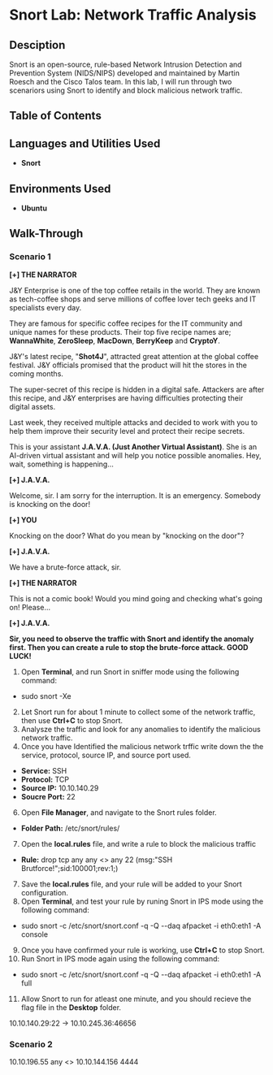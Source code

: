 # Snort Lab: Network Traffic Analysis

## Desciption
Snort is an open-source, rule-based Network Intrusion Detection and Prevention System (NIDS/NIPS) developed and maintained by Martin Roesch and the Cisco Talos team. In this lab, I will run through two scenariors using Snort to identify and block malicious network traffic.

## Table of Contents

## Languages and Utilities Used

* **Snort** 

## Environments Used

* **Ubuntu**

## Walk-Through

### Scenario 1

**[+] THE NARRATOR**

J&Y Enterprise is one of the top coffee retails in the world. They are known as tech-coffee shops and serve millions of coffee lover tech geeks and IT specialists every day. 

They are famous for specific coffee recipes for the IT community and unique names for these products. Their top five recipe names are; **WannaWhite**, **ZeroSleep**, **MacDown**, **BerryKeep** and **CryptoY**.

J&Y's latest recipe, "**Shot4J**", attracted great attention at the global coffee festival. J&Y officials promised that the product will hit the stores in the coming months. 

The super-secret of this recipe is hidden in a digital safe. Attackers are after this recipe, and J&Y enterprises are having difficulties protecting their digital assets.

Last week, they received multiple attacks and decided to work with you to help them improve their security level and protect their recipe secrets.  

This is your assistant **J.A.V.A. (Just Another Virtual Assistant)**. She is an AI-driven virtual assistant and will help you notice possible anomalies. Hey, wait, something is happening...

**[+] J.A.V.A.**

Welcome, sir. I am sorry for the interruption. It is an emergency. Somebody is knocking on the door!

**[+] YOU**

Knocking on the door? What do you mean by "knocking on the door"?

**[+] J.A.V.A.**

We have a brute-force attack, sir.

**[+] THE NARRATOR**

This is not a comic book! Would you mind going and checking what's going on! Please... 

**[+] J.A.V.A.**

**Sir, you need to observe the traffic with Snort and identify the anomaly first. Then you can create a rule to stop the brute-force attack. GOOD LUCK!**

1. Open **Terminal**, and run Snort in sniffer mode using the following command: 
* sudo snort -Xe

2. Let Snort run for about 1 minute to collect some of the network traffic, then use **Ctrl+C** to stop Snort.
3. Analysze the traffic and look for any anomalies to identify the malicious network traffic.
4. Once you have Identified the malicious network trffic write down the the service, protocol, source IP, and source port used.
* **Service:** SSH
* **Protocol:** TCP
* **Source IP:** 10.10.140.29
* **Soucre Port:** 22

6. Open **File Manager**, and navigate to the Snort rules folder.
* **Folder Path:** /etc/snort/rules/

7. Open the **local.rules** file, and write a rule to block the malicious traffic
* **Rule:** drop tcp any any <> any 22 (msg:"SSH Brutforce!";sid:100001;rev:1;)

7. Save the **local.rules** file, and your rule will be added to your Snort configuration.
8. Open **Terminal**, and test your rule by runing Snort in IPS mode using the following command:
* sudo snort -c /etc/snort/snort.conf -q -Q --daq afpacket -i eth0:eth1 -A console

9. Once you have confirmed your rule is working, use **Ctrl+C** to stop Snort.
10. Run Snort in IPS mode again using the following command:
* sudo snort -c /etc/snort/snort.conf -q -Q --daq afpacket -i eth0:eth1 -A full

11. Allow Snort to run for atleast one minute, and you should recieve the flag file in the **Desktop** folder.

10.10.140.29:22 -> 10.10.245.36:46656

### Scenario 2

10.10.196.55 any <> 10.10.144.156 4444
